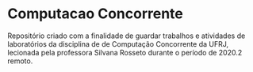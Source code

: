 # Computacao Concorrente
Repositório criado com a finalidade de guardar trabalhos e atividades de laboratórios da disciplina de de Computação Concorrente da UFRJ, lecionada pela professora Silvana Rosseto durante o período de 2020.2 remoto.
